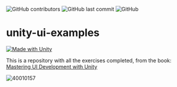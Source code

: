 ![GitHub contributors](https://img.shields.io/github/contributors/CryptReader86/unity-ui-examples)
![GitHub last commit](https://img.shields.io/github/last-commit/CryptReader86/unity-ui-examples)
![GitHub](https://img.shields.io/github/license/CryptReader86/unity-ui-examples)

# unity-ui-examples
[![Made with Unity](https://img.shields.io/badge/Made%20with-Unity-57b9d3.svg?style=flat&logo=unity)](https://unity3d.com)

This is a repository with all the exercises completed, from the book: [Mastering UI Development with Unity](https://www.amazon.com/Mastering-Development-Unity-depth-developing/dp/1787125521)

![40010157](https://user-images.githubusercontent.com/56791735/206724659-272f511b-5047-43dd-8967-edbf9d30b852.jpg)
